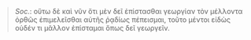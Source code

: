 

>  *Soc.*: οὕτω δὲ καὶ νῦν ὅτι μὲν δεῖ ἐπίστασθαι γεωργίαν τὸν μέλλοντα ὀρθῶς ἐπιμελεῖσθαι αὐτῆς ῥᾳδίως πέπεισμαι, τοῦτο μέντοι εἰδὼς οὐδέν τι μᾶλλον ἐπίσταμαι ὅπως δεῖ γεωργεῖν.